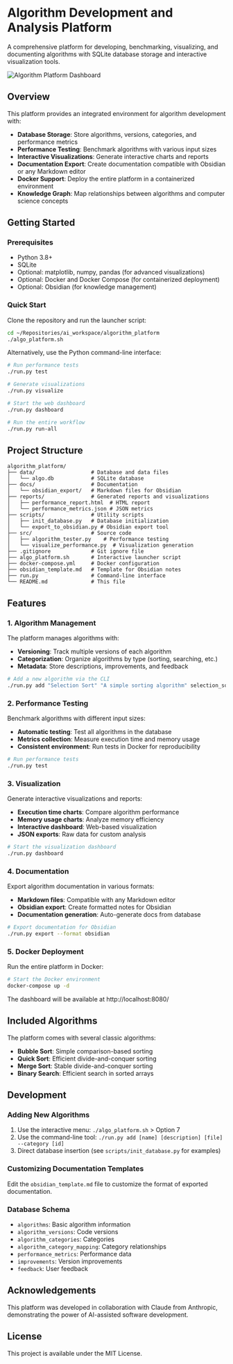 # Algorithm Development and Analysis Platform

A comprehensive platform for developing, benchmarking, visualizing, and documenting algorithms with SQLite database storage and interactive visualization tools.

![Algorithm Platform Dashboard](docs/preview.png)

## Overview

This platform provides an integrated environment for algorithm development with:

- **Database Storage**: Store algorithms, versions, categories, and performance metrics
- **Performance Testing**: Benchmark algorithms with various input sizes
- **Interactive Visualizations**: Generate interactive charts and reports
- **Documentation Export**: Create documentation compatible with Obsidian or any Markdown editor
- **Docker Support**: Deploy the entire platform in a containerized environment
- **Knowledge Graph**: Map relationships between algorithms and computer science concepts

## Getting Started

### Prerequisites

- Python 3.8+
- SQLite
- Optional: matplotlib, numpy, pandas (for advanced visualizations)
- Optional: Docker and Docker Compose (for containerized deployment)
- Optional: Obsidian (for knowledge management)

### Quick Start

Clone the repository and run the launcher script:

```bash
cd ~/Repositories/ai_workspace/algorithm_platform
./algo_platform.sh
```

Alternatively, use the Python command-line interface:

```bash
# Run performance tests
./run.py test

# Generate visualizations
./run.py visualize

# Start the web dashboard
./run.py dashboard

# Run the entire workflow
./run.py run-all
```

## Project Structure

```
algorithm_platform/
├── data/                  # Database and data files
│   └── algo.db            # SQLite database
├── docs/                  # Documentation
│   └── obsidian_export/   # Markdown files for Obsidian
├── reports/               # Generated reports and visualizations
│   ├── performance_report.html  # HTML report
│   └── performance_metrics.json # JSON metrics
├── scripts/               # Utility scripts
│   ├── init_database.py   # Database initialization
│   └── export_to_obsidian.py # Obsidian export tool
├── src/                   # Source code
│   ├── algorithm_tester.py    # Performance testing
│   └── visualize_performance.py  # Visualization generation
├── .gitignore             # Git ignore file
├── algo_platform.sh       # Interactive launcher script
├── docker-compose.yml     # Docker configuration
├── obsidian_template.md   # Template for Obsidian notes
├── run.py                 # Command-line interface
└── README.md              # This file
```

## Features

### 1. Algorithm Management

The platform manages algorithms with:

- **Versioning**: Track multiple versions of each algorithm
- **Categorization**: Organize algorithms by type (sorting, searching, etc.)
- **Metadata**: Store descriptions, improvements, and feedback

```bash
# Add a new algorithm via the CLI
./run.py add "Selection Sort" "A simple sorting algorithm" selection_sort.py --category 1
```

### 2. Performance Testing

Benchmark algorithms with different input sizes:

- **Automatic testing**: Test all algorithms in the database
- **Metrics collection**: Measure execution time and memory usage
- **Consistent environment**: Run tests in Docker for reproducibility

```bash
# Run performance tests
./run.py test
```

### 3. Visualization

Generate interactive visualizations and reports:

- **Execution time charts**: Compare algorithm performance
- **Memory usage charts**: Analyze memory efficiency
- **Interactive dashboard**: Web-based visualization
- **JSON exports**: Raw data for custom analysis

```bash
# Start the visualization dashboard
./run.py dashboard
```

### 4. Documentation

Export algorithm documentation in various formats:

- **Markdown files**: Compatible with any Markdown editor
- **Obsidian export**: Create formatted notes for Obsidian
- **Documentation generation**: Auto-generate docs from database

```bash
# Export documentation for Obsidian
./run.py export --format obsidian
```

### 5. Docker Deployment

Run the entire platform in Docker:

```bash
# Start the Docker environment
docker-compose up -d
```

The dashboard will be available at http://localhost:8080/

## Included Algorithms

The platform comes with several classic algorithms:

- **Bubble Sort**: Simple comparison-based sorting
- **Quick Sort**: Efficient divide-and-conquer sorting
- **Merge Sort**: Stable divide-and-conquer sorting
- **Binary Search**: Efficient search in sorted arrays

## Development

### Adding New Algorithms

1. Use the interactive menu: `./algo_platform.sh` > Option 7
2. Use the command-line tool: `./run.py add [name] [description] [file] --category [id]`
3. Direct database insertion (see `scripts/init_database.py` for examples)

### Customizing Documentation Templates

Edit the `obsidian_template.md` file to customize the format of exported documentation.

### Database Schema

- `algorithms`: Basic algorithm information
- `algorithm_versions`: Code versions
- `algorithm_categories`: Categories
- `algorithm_category_mapping`: Category relationships
- `performance_metrics`: Performance data
- `improvements`: Version improvements
- `feedback`: User feedback

## Acknowledgements

This platform was developed in collaboration with Claude from Anthropic, demonstrating the power of AI-assisted software development.

## License

This project is available under the MIT License.
